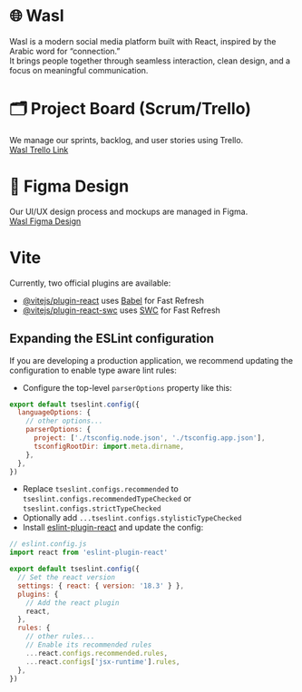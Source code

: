 # 🌐 Wasl
Wasl is a modern social media platform built with React, inspired by the Arabic word for “connection.”  
It brings people together through seamless interaction, clean design, and a focus on meaningful communication.

# 🗂️ Project Board (Scrum/Trello)
We manage our sprints, backlog, and user stories using Trello.  
[Wasl Trello Link](https://trello.com/invite/b/68232b4d17b3de7209ca6480/ATTIecc3a5e622de9ec8c3f53706814a76598FD8A6AA/frontend-wasl)

# 🎨 Figma Design
Our UI/UX design process and mockups are managed in Figma.  
[Wasl Figma Design](https://www.figma.com/design/mlDOqpjCPID352z8sPXmj3/Wasl?node-id=5-83&t=vT80nz3kBPQLgvyP-1)

# Vite

Currently, two official plugins are available:

- [@vitejs/plugin-react](https://github.com/vitejs/vite-plugin-react/blob/main/packages/plugin-react/README.md) uses [Babel](https://babeljs.io/) for Fast Refresh
- [@vitejs/plugin-react-swc](https://github.com/vitejs/vite-plugin-react-swc) uses [SWC](https://swc.rs/) for Fast Refresh

## Expanding the ESLint configuration

If you are developing a production application, we recommend updating the configuration to enable type aware lint rules:

- Configure the top-level `parserOptions` property like this:

```js
export default tseslint.config({
  languageOptions: {
    // other options...
    parserOptions: {
      project: ['./tsconfig.node.json', './tsconfig.app.json'],
      tsconfigRootDir: import.meta.dirname,
    },
  },
})
```

- Replace `tseslint.configs.recommended` to `tseslint.configs.recommendedTypeChecked` or `tseslint.configs.strictTypeChecked`
- Optionally add `...tseslint.configs.stylisticTypeChecked`
- Install [eslint-plugin-react](https://github.com/jsx-eslint/eslint-plugin-react) and update the config:

```js
// eslint.config.js
import react from 'eslint-plugin-react'

export default tseslint.config({
  // Set the react version
  settings: { react: { version: '18.3' } },
  plugins: {
    // Add the react plugin
    react,
  },
  rules: {
    // other rules...
    // Enable its recommended rules
    ...react.configs.recommended.rules,
    ...react.configs['jsx-runtime'].rules,
  },
})
```
